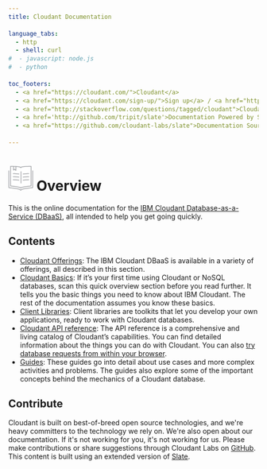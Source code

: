 ```yaml
---
title: Cloudant Documentation

language_tabs:
  - http
  - shell: curl
#  - javascript: node.js
#  - python

toc_footers:
  - <a href="https://cloudant.com/">Cloudant</a>
  - <a href="https://cloudant.com/sign-up/">Sign up</a> / <a href="https://cloudant.com/sign-in/">Sign in</a>
  - <a href="http://stackoverflow.com/questions/tagged/cloudant">Cloudant on StackOverflow</a>
  - <a href='http://github.com/tripit/slate'>Documentation Powered by Slate</a>
  - <a href="https://github.com/cloudant-labs/slate">Documentation Source</a>

---
```


# ![alt tag](images/documentation_icon.png) Overview

This is the online documentation for the [IBM Cloudant Database-as-a-Service (DBaaS)](https://cloudant.com/),
all intended to help you get going quickly.

## Contents

*	[Cloudant Offerings](offerings/index.html): The IBM Cloudant DBaaS is available in a variety of offerings, all described in this section.
*	[Cloudant Basics](basics/index.html): If it’s your first time using Cloudant or NoSQL databases, scan this quick overview section before you read further. It tells you the basic things you need to know about IBM Cloudant. The rest of the documentation assumes you know these basics.
*	[Client Libraries](libraries/index.html): Client libraries are toolkits that let you develop your own applications, ready to work with Cloudant databases.
*	[Cloudant API reference](api/index.html): The API reference is a comprehensive and living catalog of Cloudant’s capabilities. You can find detailed information about the things you can do with Cloudant. You can also [try database requests from within your browser](api/try.html).
*	[Guides](guides/index.html): These guides go into detail about use cases and more complex activities and problems. The guides also explore some of the important concepts behind the mechanics of a Cloudant database.

## Contribute

Cloudant is built on best-of-breed open source technologies, and we're heavy committers to the technology we rely on. We're also open about our documentation. If it's not working for you, it's not working for us. Please make contributions or share suggestions through Cloudant Labs on [GitHub](https://github.com/cloudant-labs/slate). This content is built using an extended version of [Slate](https://github.com/tripit/slate).

<div id="why_cloudant"></div>

